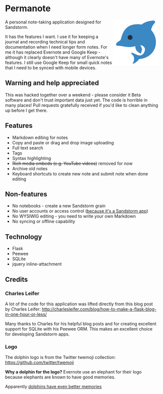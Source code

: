 
# Permanote

<img title="Permanote dolphin logo" alt="Permanote dolphin logo" align="right" src=".sandstorm/app-graphics/permanote-dolphin150.png">

A personal note-taking application designed for Sandstorm.

It has the features I want. I use it for keeping a journal and recording technical tips and documentation when I need longer form notes. For me it has replaced Evernote and Google Keep - although it clearly doesn't have many of Evernote's features. I still use Google Keep for small quick notes that I need to be synced with mobile devices.

## Warning and help appreciated

This was hacked together over a weekend - please consider it Beta software and don't trust important data just yet. The code is horrible in many places! Pull requests gratefully received if you'd like to clean anything up before I get there.

## Features

- Markdown editing for notes
- Copy and paste or drag and drop image uploading
- Full text search
- Tags
- Syntax highlighting
- ~~Rich media embeds (e.g. YouTube videos)~~ removed for now
- Archive old notes
- Keyboard shortcuts to create new note and submit note when done editing

## Non-features

- No notebooks - create a new Sandstorm grain
- No user accounts or access control ([because it's a Sandstorm app](https://docs.sandstorm.io/en/latest/developing/handbook/#does-not-implement-user-accounts-or-access-control))
- No WYSIWIG editing - you need to write your own Markdown
- No syncing or offline capability

## Technology

- Flask
- Peewee
- SQLite
- jquery inline-attachment

## Credits

### Charles Leifer

A lot of the code for this application was lifted directly from this blog post by Charles Leifer: <http://charlesleifer.com/blog/how-to-make-a-flask-blog-in-one-hour-or-less/>

Many thanks to Charles for his helpful blog posts and for creating excellent support for SQLite with his Peewee ORM. This makes an excellent choice for developing Sandstorm apps.

### Logo

The dolphin logo is from the Twitter twemoji collection: https://github.com/twitter/twemoji

**Why a dolphin for the logo?** Evernote use an elephant for their logo because elephants are known to have good memories.

Apparently [dolphins have even better memories](http://news.nationalgeographic.com/news/2013/08/130806-dolphins-memories-animals-science-longest/)
